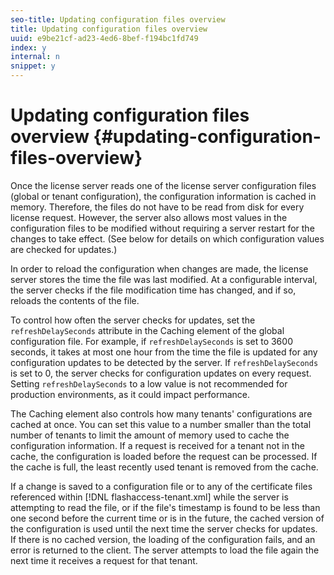 ```yaml
---
seo-title: Updating configuration files overview
title: Updating configuration files overview
uuid: e9be21cf-ad23-4ed6-8bef-f194bc1fd749
index: y
internal: n
snippet: y
---
```


# Updating configuration files overview {#updating-configuration-files-overview}

Once the license server reads one of the license server configuration files (global or tenant configuration), the configuration information is cached in memory. Therefore, the files do not have to be read from disk for every license request. However, the server also allows most values in the configuration files to be modified without requiring a server restart for the changes to take effect. (See below for details on which configuration values are checked for updates.)

In order to reload the configuration when changes are made, the license server stores the time the file was last modified. At a configurable interval, the server checks if the file modification time has changed, and if so, reloads the contents of the file.

To control how often the server checks for updates, set the `refreshDelaySeconds` attribute in the Caching element of the global configuration file. For example, if `refreshDelaySeconds` is set to 3600 seconds, it takes at most one hour from the time the file is updated for any configuration updates to be detected by the server. If `refreshDelaySeconds` is set to 0, the server checks for configuration updates on every request. Setting `refreshDelaySeconds` to a low value is not recommended for production environments, as it could impact performance.

The Caching element also controls how many tenants' configurations are cached at once. You can set this value to a number smaller than the total number of tenants to limit the amount of memory used to cache the configuration information. If a request is received for a tenant not in the cache, the configuration is loaded before the request can be processed. If the cache is full, the least recently used tenant is removed from the cache.

If a change is saved to a configuration file or to any of the certificate files referenced within [!DNL flashaccess-tenant.xml] while the server is attempting to read the file, or if the file's timestamp is found to be less than one second before the current time or is in the future, the cached version of the configuration is used until the next time the server checks for updates. If there is no cached version, the loading of the configuration fails, and an error is returned to the client. The server attempts to load the file again the next time it receives a request for that tenant. 
